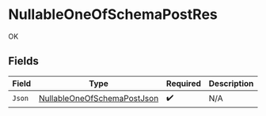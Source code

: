 # NullableOneOfSchemaPostRes

OK


## Fields

| Field                                                                                 | Type                                                                                  | Required                                                                              | Description                                                                           |
| ------------------------------------------------------------------------------------- | ------------------------------------------------------------------------------------- | ------------------------------------------------------------------------------------- | ------------------------------------------------------------------------------------- |
| `Json`                                                                                | [NullableOneOfSchemaPostJson](../../Models/Operations/NullableOneOfSchemaPostJson.md) | :heavy_check_mark:                                                                    | N/A                                                                                   |
